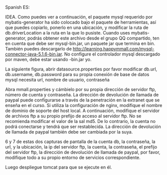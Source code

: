 Spanish ES:





IDEA.
Como puedes ver a continuación, el paquete mysql requerido por mybatis-generator ha sido colocado bajo el paquete de herramientas, así que puedes copiarlo, ponerlo en una ubicación, y modificar la ruta de db.driverLocation a la ruta en la que lo pusiste. Cuando uses mybatis-generator, podrás obtener este archivo desde el grupo QQ compartido, ten en cuenta que debe ser mysql-bin.jar, un paquete jar que termina en bin. También puedes descargarlo de http://learning.happymmall.com/mysql-connector-java-5.1.6-bin.jar. No configure el controlador mysql descargado por maven, debe estar usando -bin.jar yo.

La siguiente figura, abrir datasource.properties por favor modificar db.url, db.username, db.password para su propia conexión de base de datos mysql necesita url, nombre de usuario, contraseña

Abra mmall.properties y cámbielo por su propia dirección de servidor ftp, número de cuenta y contraseña. La dirección de devolución de llamada de paypal puede configurarse a través de la penetración en la extranet que se enseña en el curso. Si utiliza la configuración de nginx, modifique el nombre de dominio de soporte del host local. A continuación, modifique el servidor de archivos ftp a su propio prefijo de acceso al servidor ftp. No se recomienda modificar el valor de la sal md5. De lo contrario, la cuenta no podrá conectarse y tendrá que ser restablecida. La dirección de devolución de llamada de paypal también debe ser cambiada por la suya.

6 y 7 de estas dos capturas de pantalla de la cuenta db, la contraseña, la url, y la ubicación, la ip del servidor ftp, la cuenta, la contraseña, el prefijo del servidor ftp, la dirección de devolución de llamada de paypal, por favor, modifique todo a su propio entorno de servicios correspondiente.

Luego despliegue tomcat para que se ejecute en él.




